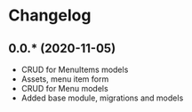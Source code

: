 Changelog
=========

## 0.0.* (2020-11-05)
 * CRUD for MenuItems models
 * Assets, menu item form
 * CRUD for Menu models
 * Added base module, migrations and models